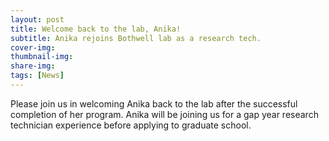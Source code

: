 ```yaml
---
layout: post
title: Welcome back to the lab, Anika!
subtitle: Anika rejoins Bothwell lab as a research tech.
cover-img: 
thumbnail-img: 
share-img: 
tags: [News]
---
```


Please join us in welcoming Anika back to the lab after the successful completion of her program. Anika will be joining us for a gap year research technician experience before applying to graduate school. 
